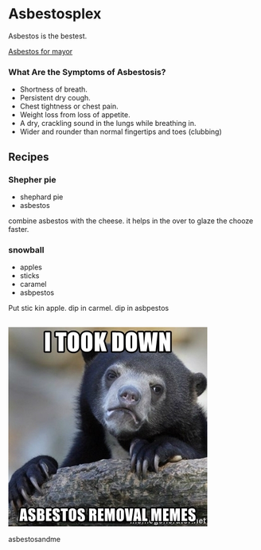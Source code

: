 # Asbestosplex

Asbestos is the bestest.

[Asbestos for mayor](http://www.votefenley.org/)

### What Are the Symptoms of Asbestosis?

* Shortness of breath.
* Persistent dry cough.
* Chest tightness or chest pain.
* Weight loss from loss of appetite.
* A dry, crackling sound in the lungs while breathing in.
* Wider and rounder than normal fingertips and toes (clubbing)

## Recipes

### Shepher pie

* shephard pie
* asbestos

combine asbestos with the cheese. it helps in the over to glaze the chooze faster.

### snowball

* apples
* sticks
* caramel
* asbpestos

Put stic kin apple. dip in carmel. dip in asbpestos

##

![asbestos](i-took-down-asbestos-removal-memes.jpg)

asbestosandme
